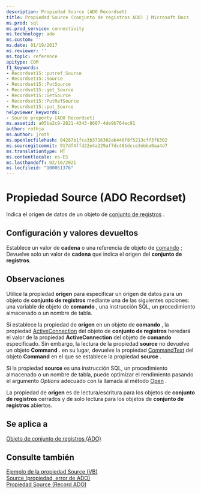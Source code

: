 ```yaml
---
description: Propiedad Source (ADO Recordset)
title: Propiedad Source (conjunto de registros ADO) | Microsoft Docs
ms.prod: sql
ms.prod_service: connectivity
ms.technology: ado
ms.custom: ''
ms.date: 01/19/2017
ms.reviewer: ''
ms.topic: reference
apitype: COM
f1_keywords:
- Recordset15::putref_Source
- Recordset15::Source
- Recordset15::PutSource
- Recordset15::get_Source
- Recordset15::GetSource
- Recordset15::PutRefSource
- Recordset15::put_Source
helpviewer_keywords:
- Source property [ADO Recordset]
ms.assetid: a05ba2c9-2821-4343-8607-4de9b764ec91
author: rothja
ms.author: jroth
ms.openlocfilehash: 04287b1fca3b3716302ab440f8f5213cff3f6302
ms.sourcegitcommit: 917df4ffd22e4a229af7dc481dcce3ebba0aa4d7
ms.translationtype: MT
ms.contentlocale: es-ES
ms.lasthandoff: 02/10/2021
ms.locfileid: "100051376"
---
```

# <a name="source-property-ado-recordset"></a>Propiedad Source (ADO Recordset)
Indica el origen de datos de un objeto de [conjunto de registros](./recordset-object-ado.md) .  
  
## <a name="settings-and-return-values"></a>Configuración y valores devueltos  
 Establece un valor de **cadena** o una referencia de objeto de [comando](./command-object-ado.md) ; Devuelve solo un valor de **cadena** que indica el origen del **conjunto de registros**.  
  
## <a name="remarks"></a>Observaciones  
 Utilice la propiedad **origen** para especificar un origen de datos para un objeto de **conjunto de registros** mediante una de las siguientes opciones: una variable de objeto de **comando** , una instrucción SQL, un procedimiento almacenado o un nombre de tabla.  
  
 Si establece la propiedad de **origen** en un objeto de **comando** , la propiedad [ActiveConnection](./activeconnection-property-ado.md) del objeto de **conjunto de registros** heredará el valor de la propiedad **ActiveConnection** del objeto de **comando** especificado. Sin embargo, la lectura de la propiedad **source** no devuelve un objeto **Command** . en su lugar, devuelve la propiedad [CommandText](./commandtext-property-ado.md) del objeto **Command** en el que se establece la propiedad **source** .  
  
 Si la propiedad **source** es una instrucción SQL, un procedimiento almacenado o un nombre de tabla, puede optimizar el rendimiento pasando el argumento *Options* adecuado con la llamada al método [Open](./open-method-ado-recordset.md) .  
  
 La propiedad de **origen** es de lectura/escritura para los objetos de **conjunto de registros** cerrados y de solo lectura para los objetos de **conjunto de registros** abiertos.  
  
## <a name="applies-to"></a>Se aplica a  
 [Objeto de conjunto de registros (ADO)](./recordset-object-ado.md)  
  
## <a name="see-also"></a>Consulte también  
 [Ejemplo de la propiedad Source (VB)](./source-property-example-vb.md)   
 [Source (propiedad, error de ADO)](./source-property-ado-error.md)   
 [Propiedad Source (Record ADO)](./source-property-ado-record.md)
